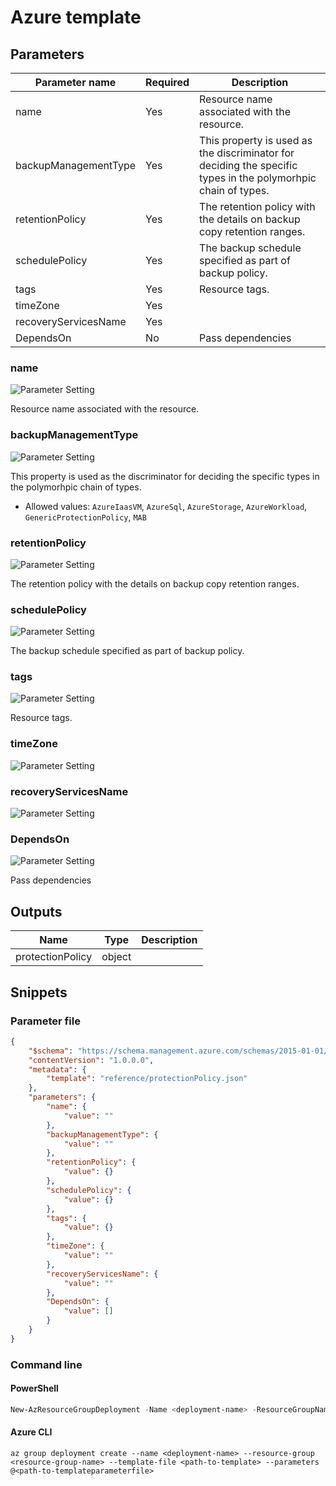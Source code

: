 # Azure template

## Parameters

Parameter name | Required | Description
-------------- | -------- | -----------
name           | Yes      | Resource name associated with the resource.
backupManagementType | Yes      | This property is used as the discriminator for deciding the specific types in the polymorhpic chain of types.
retentionPolicy | Yes      | The retention policy with the details on backup copy retention ranges.
schedulePolicy | Yes      | The backup schedule specified as part of backup policy.
tags           | Yes      | Resource tags.
timeZone       | Yes      |
recoveryServicesName | Yes      |
DependsOn      | No       | Pass dependencies

### name

![Parameter Setting](https://img.shields.io/badge/parameter-required-orange?style=flat-square)

Resource name associated with the resource.

### backupManagementType

![Parameter Setting](https://img.shields.io/badge/parameter-required-orange?style=flat-square)

This property is used as the discriminator for deciding the specific types in the polymorhpic chain of types.

- Allowed values: `AzureIaasVM`, `AzureSql`, `AzureStorage`, `AzureWorkload`, `GenericProtectionPolicy`, `MAB`

### retentionPolicy

![Parameter Setting](https://img.shields.io/badge/parameter-required-orange?style=flat-square)

The retention policy with the details on backup copy retention ranges.

### schedulePolicy

![Parameter Setting](https://img.shields.io/badge/parameter-required-orange?style=flat-square)

The backup schedule specified as part of backup policy.

### tags

![Parameter Setting](https://img.shields.io/badge/parameter-required-orange?style=flat-square)

Resource tags.

### timeZone

![Parameter Setting](https://img.shields.io/badge/parameter-required-orange?style=flat-square)



### recoveryServicesName

![Parameter Setting](https://img.shields.io/badge/parameter-required-orange?style=flat-square)



### DependsOn

![Parameter Setting](https://img.shields.io/badge/parameter-optional-green?style=flat-square)

Pass dependencies

## Outputs

Name | Type | Description
---- | ---- | -----------
protectionPolicy | object |

## Snippets

### Parameter file

```json
{
    "$schema": "https://schema.management.azure.com/schemas/2015-01-01/deploymentParameters.json#",
    "contentVersion": "1.0.0.0",
    "metadata": {
        "template": "reference/protectionPolicy.json"
    },
    "parameters": {
        "name": {
            "value": ""
        },
        "backupManagementType": {
            "value": ""
        },
        "retentionPolicy": {
            "value": {}
        },
        "schedulePolicy": {
            "value": {}
        },
        "tags": {
            "value": {}
        },
        "timeZone": {
            "value": ""
        },
        "recoveryServicesName": {
            "value": ""
        },
        "DependsOn": {
            "value": []
        }
    }
}
```

### Command line

#### PowerShell

```powershell
New-AzResourceGroupDeployment -Name <deployment-name> -ResourceGroupName <resource-group-name> -TemplateFile <path-to-template> -TemplateParameterFile <path-to-templateparameter>
```

#### Azure CLI

```text
az group deployment create --name <deployment-name> --resource-group <resource-group-name> --template-file <path-to-template> --parameters @<path-to-templateparameterfile>
```
